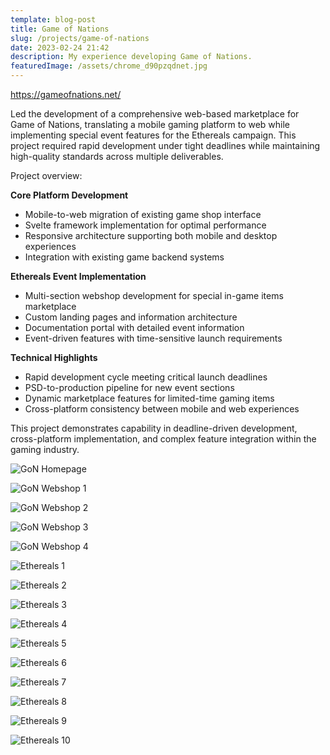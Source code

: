 ```yaml
---
template: blog-post
title: Game of Nations
slug: /projects/game-of-nations
date: 2023-02-24 21:42
description: My experience developing Game of Nations.
featuredImage: /assets/chrome_d90pzqdnet.jpg
---
```

<https://gameofnations.net/>

Led the development of a comprehensive web-based marketplace for Game of Nations, translating a mobile gaming platform to web while implementing special event features for the Ethereals campaign. This project required rapid development under tight deadlines while maintaining high-quality standards across multiple deliverables.

Project overview:

**Core Platform Development**
- Mobile-to-web migration of existing game shop interface
- Svelte framework implementation for optimal performance
- Responsive architecture supporting both mobile and desktop experiences
- Integration with existing game backend systems

**Ethereals Event Implementation**
- Multi-section webshop development for special in-game items marketplace
- Custom landing pages and information architecture
- Documentation portal with detailed event information
- Event-driven features with time-sensitive launch requirements

**Technical Highlights**
- Rapid development cycle meeting critical launch deadlines
- PSD-to-production pipeline for new event sections
- Dynamic marketplace features for limited-time gaming items
- Cross-platform consistency between mobile and web experiences

This project demonstrates capability in deadline-driven development, cross-platform implementation, and complex feature integration within the gaming industry.

![GoN Homepage](/assets/chrome_ystp4lullf.png "GoN Homepage")

![GoN Webshop 1](/assets/chrome_e52sqcelus.png "GoN Webshop 1")

![GoN Webshop 2](/assets/chrome_zu6fzh5tff.png "GoN Webshop 2")

![GoN Webshop 3](/assets/chrome_bbnhk4mblm.png "GoN Webshop 3")

![GoN Webshop 4](/assets/chrome_94mun7hdki.png "GoN Webshop 4")

![Ethereals 1](/assets/chrome_imfikmvnwx.png "Ethereals 1")

![Ethereals 2](/assets/chrome_te3pvdhtqz.png "Ethereals 2")

![Ethereals 3](/assets/chrome_nj7krdnh6f.png "Ethereals 3")

![Ethereals 4](/assets/chrome_z7aqqfzda0.png "Ethereals 4")

![Ethereals 5](/assets/chrome_h8v2ajcn3b.jpg "Ethereals 5")

![Ethereals 6](/assets/chrome_hew5syc042.png "Ethereals 6")

![Ethereals 7](/assets/chrome_rl1ksctnsu.png "Ethereals 7")

![Ethereals 8](/assets/chrome_pfx81xtif6.png "Ethereals 8")

![Ethereals 9](/assets/chrome_efpkiuvsfa.png "Ethereals 9")

![Ethereals 10](/assets/chrome_iqukdap5yx.png "Ethereals 10")